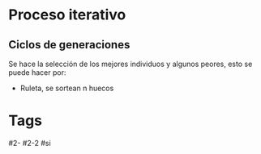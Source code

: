 # Proceso iterativo
## Ciclos de generaciones
Se hace la selección de los mejores individuos y algunos peores, esto se puede hacer por:
- Ruleta, se sortean n huecos 
# Tags
#2- 
#2-2 
#si 